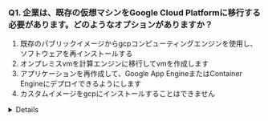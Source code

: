 ### Q1. 企業は、既存の仮想マシンをGoogle Cloud Platformに移行する必要があります。どのようなオプションがありますか？
1. 既存のパブリックイメージからgcpコンピューティングエンジンを使用し、ソフトウェアを再インストールする
2. オンプレミスvmを計算エンジンに移行してvmを作成します
3. アプリケーションを再作成して、Google App EngineまたはContainer Engineにデプロイできるようにします
4. カスタムイメージをgcpにインストールすることはできません
<details><div>
    答え：２
</div></div>

### Q2. 事前定義されたVM構成を使用する代わりに、カスタム構成を作成すると常に良い?
1. True
2. False
<details><div>
    答え：2
</div></div>

### Q3. 次のうち、Google Cloud Platformで利用できる有効な定義済み仮想マシンタイプではないものはどれですか？
1. High Memory
2. High CPU
3. High Memory and CPU
4. Standard
5. Standard Core
<details><div>
    答え：3
</div></div>

### Q4. 次のうち、Google Compute Engineの有効なカスタムマシンではないものはどれですか？
1. 1 vCPU 1GB RAM
2. 2 vCPU 1.8GB RAM
3. 0.6 vCPU 1GB RAM
4. 32 vCPU 29GB RAM
<details><div>
    答え：3
</div></div>

### Q5. 会社は、バックエンドのビデオ処理要件に高いコンピューティング要件を持っています。どのオプションが事前定義されたマシンに最適ですか？
1. Standard
2. High CPU - Because it contains more CPU over RAM
3. High Memory - Because it contains high RAM over CPU
4. High Memory and CPU - Because it contains more Momory and CPU over
<details><div>
    答え：2
</div></div>

### Q6. Google Compute Engine（VM）に接続できる永続ディスクはいくつですか？
1. 5 per VM
2. 1 per CPU
3. 8 per VM
4. 10 per CPU
<details><div>
    答え：4
</div></div>

### Q7. Google Compute EngineのCPUの高い定義済みマシンに関する有効なステートメントでないものは何ですか？
1. You can only have 0.9 GB of RAM per vCPU
2. You can only have even no of CPU's
3. You can have 64TB of Disk but you need 64 vCPU for machine
4. Suitable for high Compute requirements
<details><div>
    答え：3
</div></div>

### Q8. 会社は既存の仮想マシンをGoogle Cloud Platformに移行する必要がありますが、compute Engineから選択する基準は何ですか？
1. カスタムマシンと定義済みマシンを選択します
2. googleクラウドストレージが必要
3. 必要なオペレーティングシステム
4. オペレーティングシステムのカスタマイズ
5. ネットワークストレージ要件
<details><div>
    答え：2
</div></div>

### Q9. Google Compute Engineのパフォーマンスの考慮事項、どれが考慮すべき有効なパラメーターではありませんか？
1. VMがホストされているハードウェア
2. ネットワークパフォーマンス
3. Disk IOPS
4. vcpuのない
5. ギガバイトRAM
<details><div>
    答え：１
</div></div>

### Q10. Google Compute Engine（VM）に接続することに関して間違っているものはどれですか？
1. rdpを使用してWindows VMに接続できます
2. サードパーティのsshクライアントを使用してLinux VMに接続することはできません
3. sshを使用してlinux vmに接続できます
4. クラウドコンソールからrdpまたはsshを使用して接続できます
5. クラウドシェルを使用してvmを接続できます
<details><div>
    答え：２
</div></div>

### Q11. ファイアウォールは、サードパーティクライアントからのSSH接続用にGoogle Compute Engineに対してデフォルトで開かれています。
1. True
2. False
<details><div>
    答え：２
</div></div>

### Q12. 外部IPアドレスは、Google Cloud Compute Engine内に表示されます。
1. True
2. False
<details><div>
    答え：１
</div></div>

### Q13. Compute Engineから外部IPアドレスを確認するには、どのコマンドを使用できますか？
1. gcloud
2. ipconfig
3. ipaddress external
4. gsutil
<details><div>
    答え：1
</div></div>

### Q14. 次のマシンタイプにはGPUを接続できません
1. Shared Core
2. Custom machine
3. Standard
4. High Memory
5. High CPU
<details><div>
    答え：1
</div></div>

### Q15. VMネットワークのパフォーマンスは、次のパラメーターに依存します
1. vCPU数
2. RAM容量
3. 接続ディスク数
4. 接続ネットワーク数
<details><div>
    答え：１
</div></div>

### Q16. ローカルSSDを選択する際の考慮事項ではないものは何ですか？
1. ローカルssdは一時的です
2. ローカルssdを持つvmは、ローカルssdに保存されたデータを使用してライブ移行できません
3. ローカルssdは3 TBまで可能
4. vmごとに1つのローカルディスクのみを使用できます
5. ローカルディスクサイズは固定サイズです
<details><div>
    答え：４
</div></div>

### Q17. カスタムVMは、同等の定義済みVMよりもコストが高くなる場合があります。
1. TRUE
2. FALSE
<details><div>
    答え：１
</div></div>

### Q18. Google Compute EngineのvCPUの数は、CPUプラットフォームに依存しています。
1. TRUE
2. FALSE
<details><div>
    答え：１
</div></div>

### Q. 
1. 
2. 
3. 
4. 
<details><div>
    答え：
</div></div>
